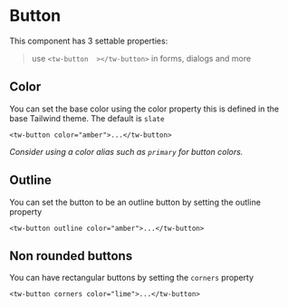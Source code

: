# Button

This component has 3 settable properties:

> use `<tw-button  ></tw-button>` in forms, dialogs and more 

## Color
 You can set the base color using the color property this is defined in the base Tailwind theme. 
 The default is `slate` 
```vue
<tw-button color="amber">...</tw-button>
```
_Consider using a color alias  such as `primary` for button colors._

## Outline

You can set the button to be an outline button by setting the outline property
```vue
<tw-button outline color="amber">...</tw-button>
```

## Non rounded buttons

You can have rectangular buttons by setting the `corners` property

```vue
<tw-button corners color="lime">...</tw-button>
```
